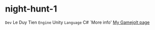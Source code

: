 # night-hunt-1

`Dev` Le Duy Tien
`Engine` Unity
`Language` C#
`More info' [My Gamejolt page](gamejolt.com/@jinwei)
